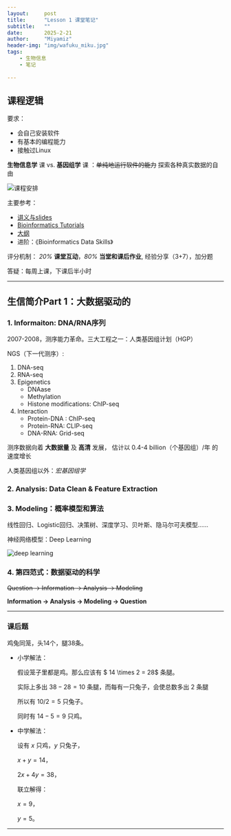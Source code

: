 ```yaml
---
layout:     post
title:      "Lesson 1 课堂笔记"
subtitle:   ""
date:       2025-2-21
author:     "Miyamiz"
header-img: "img/wafuku_miku.jpg"
tags:
    - 生物信息
    - 笔记
    
---
```


##  课程逻辑

要求：
- 会自己安装软件
- 有基本的编程能力
- 接触过Linux

**生物信息学** 课 vs. **基因组学** 课 ：~~单纯地运行软件的能力~~ 探索各种真实数据的自由

![课程安排](https://miyamiz39.github.io/Miya-Bioinfo/课程大纲.png)

主要参考：
- [讲义与slides](https://cloud.tsinghua.edu.cn/d/dcbb0944631a4291b34c/?p=%2F&mode=list)
- [Bioinformatics Tutorials](https://book.ncrnalab.org)
- [大纲](https://365.kdocs.cn/l/caAbfIt5y8Fk)
- 进阶：《Bioinformatics Data Skills》

评分机制：
*20%* **课堂互动**，*80%* **当堂和课后作业**, 经验分享（3+7），加分题

答疑：每周上课，下课后半小时

---

##  生信简介Part 1：大数据驱动的


### 1. Informaiton: DNA/RNA序列
2007-2008，测序能力革命。三大工程之一：人类基因组计划（HGP）

NGS（下一代测序）:

1. DNA-seq
2. RNA-seq
3. Epigenetics
    - DNAase
    - Methylation
    - Histone modifications: ChIP-seq
4. Interaction
    - Protein-DNA : ChIP-seq
    - Protein-RNA: CLIP-seq 
    - DNA-RNA: Grid-seq

测序数据向着 **大数据量** 及 **高清** 发展，
估计以 0.4-4 billion（个基因组）/年 的速度增长

人类基因组以外：*宏基因组学*

### 2. Analysis: Data Clean & Feature Extraction

### 3. Modeling：概率模型和算法

线性回归、Logistic回归、决策树、深度学习、贝叶斯、隐马尔可夫模型......

神经网络模型：Deep Learning

![deep learning](https://miyamiz39.github.io/Miya-Bioinfo/deeplearn.png)

### 4. 第四范式：数据驱动的科学
~~Question -> Information -> Analysis -> Modeling~~

**Information -> Analysis -> Modeling -> Question**

---
### 课后题
鸡兔同笼，头14个，腿38条。

- 小学解法：

    假设笼子里都是鸡。那么应该有
    $ 14 \times 2 = 28$ 条腿。
    
    实际上多出 $38 - 28 = 10$ 条腿，而每有一只兔子，会使总数多出 $2$ 条腿

    所以有 $10 / 2 = 5$ 只兔子。

    同时有 $14 - 5 = 9$ 只鸡。

- 中学解法：

    设有 $x$ 只鸡，$y$ 只兔子，
    

    $x + y = 14$，
    
    $2x + 4y = 38$，
    
   联立解得：

    $x = 9$，
    
    $y = 5$。

---
